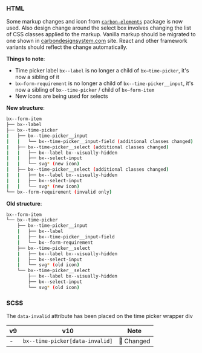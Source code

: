 ### HTML

Some markup changes and icon from [`carbon-elements`](https://github.com/IBM/carbon-elements) package is now used. Also design change around the select box involves changing the list of CSS classes applied to the markup. Vanilla markup should be migrated to one shown in [carbondesignsystem.com](https://next.carbondesignsystem.com/components/date-picker/code) site. React and other framework variants should reflect the change automatically.

**Things to note**:

- Time picker label `bx--label` is no longer a child of `bx—time-picker`, it's now a sibling of it
- `bx—form-requirement` is no longer a child of `bx--time-picker__input`, it's now a sibling of `bx--time-picker` / child of `bx—form-item`
- New icons are being used for selects

**New structure**:

```bash
bx--form-item
├── bx--label
├── bx--time-picker
|	├── bx--time-picker__input
|	|	└── bx--time-picker__input-field (additional classes changed)
|	├── bx--time-picker__select (additional classes changed)
|	|	├── bx--label bx--visually-hidden
|	|	├── bx--select-input
|	|	└── svg* (new icon)
|	├── bx--time-picker__select (additional classes changed)
|	|	├── bx--label bx--visually-hidden
|	|	├── bx--select-input
|	|	└── svg* (new icon)
└── bx--form-requirement (invalid only)
```

**Old structure**:

```bash
bx--form-item
└── bx--time-picker
	├── bx--time-picker__input
	|	├── bx--label
	|	├── bx--time-picker__input-field
	|	└── bx--form-requirement
	├── bx--time-picker__select
	|	├── bx--label bx--visually-hidden
	|	├── bx--select-input
	|	└── svg* (old icon)
	└── bx--time-picker__select
		├── bx--label bx--visually-hidden
		├── bx--select-input
		└── svg* (old icon)
```

### SCSS

The `data-invalid` attribute has been placed on the time picker wrapper div

| v9  | v10                             | Note           |
| --- | ------------------------------- | -------------- |
| -   | `bx--time-picker[data-invalid]` | :eyes: Changed |

